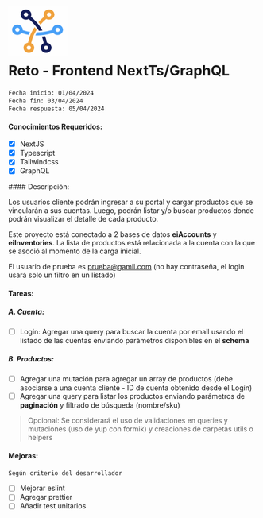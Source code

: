 <img src="./logo.png" alt="Project Logo or Image" width="120" height="100" style="margin-bottom: -30px">

# Reto - Frontend NextTs/GraphQL

```
Fecha inicio: 01/04/2024
Fecha fin: 03/04/2024
Fecha respuesta: 05/04/2024
```

#### Conocimientos Requeridos:

- [x] NextJS
- [x] Typescript
- [x] Tailwindcss
- [x] GraphQL

#### Descripción:

Los usuarios cliente podrán ingresar a su portal y cargar productos que se vincularán a sus cuentas. Luego, podrán listar y/o buscar productos donde podrán visualizar el detalle de cada producto.

Este proyecto está conectado a 2 bases de datos **eiAccounts** y **eiInventories**. La lista de productos está relacionada a la cuenta con la que se asoció al momento de la carga inicial.

El usuario de prueba es prueba@gamil.com (no hay contraseña, el login usará solo un filtro en un listado)

#### Tareas:

##### A. Cuenta:

- [ ] Login: Agregar una query para buscar la cuenta por email usando el listado de las cuentas enviando parámetros disponibles en el **schema**

##### B. Productos:

- [ ] Agregar una mutación para agregar un array de productos (debe asociarse a una cuenta cliente - ID de cuenta obtenido desde el Login)
- [ ] Agregar una query para listar los productos enviando parámetros de **paginación** y filtrado de búsqueda (nombre/sku)

> Opcional: Se considerará el uso de validaciones en queries y mutaciones (uso de yup con formik) y creaciones de carpetas utils o helpers

#### Mejoras:

```
Según criterio del desarrollador
```

- [ ] Mejorar eslint
- [ ] Agregar prettier
- [ ] Añadir test unitarios

